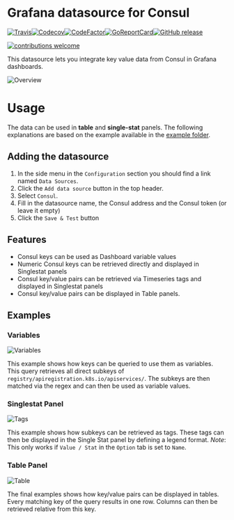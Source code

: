 
# Grafana datasource for Consul

[![Travis](https://img.shields.io/travis/sbueringer/grafana-consul-datasource.svg)](https://travis-ci.org/sbueringer/grafana-consul-datasource)[![Codecov](https://img.shields.io/codecov/c/github/sbueringer/grafana-consul-datasource.svg)](https://codecov.io/gh/sbueringer/grafana-consul-datasource)[![CodeFactor](https://www.codefactor.io/repository/github/sbueringer/grafana-consul-datasource/badge)](https://www.codefactor.io/repository/github/sbueringer/grafana-consul-datasource)[![GoReportCard](https://goreportcard.com/badge/github.com/sbueringer/grafana-consul-datasource?style=plastic)](https://goreportcard.com/report/github.com/sbueringer/grafana-consul-datasource)[![GitHub release](https://img.shields.io/github/release/sbueringer/grafana-consul-datasource.svg)](https://github.com/sbueringer/grafana-consul-datasource/releases)

[![contributions welcome](https://img.shields.io/badge/contributions-welcome-brightgreen.svg?style=flat)](https://github.com/sbueringer/grafana-consul-datasource/issues) 

This datasource lets you integrate key value data from Consul in Grafana dashboards.

![Overview](https://github.com/sbueringer/grafana-consul-datasource/raw/master/src/images/overview.png)

# Usage

The data can be used in **table** and **single-stat** panels. The following explanations are based on the example available in the [example folder](https://github.com/sbueringer/grafana-consul-datasource/tree/master/example).

## Adding the datasource

1. In the side menu in the `Configuration` section you should find a link named `Data Sources`.
1. Click the `Add data source` button in the top header.
1. Select `Consul`.
1. Fill in the datasource name, the Consul address and the Consul token (or leave it empty)
1. Click the `Save & Test` button

## Features

* Consul keys can be used as Dashboard variable values
* Numeric Consul keys can be retrieved directly and displayed in Singlestat panels
* Consul key/value pairs can be retrieved via Timeseries tags and displayed in Singlestat panels
* Consul key/value pairs can be displayed in Table panels.

## Examples

### Variables

![Variables](https://github.com/sbueringer/grafana-consul-datasource/raw/master/src/images/keys.png)

This example shows how keys can be queried to use them as variables. This query retrieves all direct subkeys of `registry/apiregistration.k8s.io/apiservices/`. The subkeys are then matched via the regex and can then be used as variable values.

### Singlestat Panel

![Tags](https://github.com/sbueringer/grafana-consul-datasource/raw/master/src/images/tags.png)

This example shows how subkeys can be retrieved as tags. These tags can then be displayed in the Single Stat panel by defining a legend format. *Note*: This only works if `Value / Stat` in the `Option` tab is set to `Name`.

### Table Panel

![Table](https://github.com/sbueringer/grafana-consul-datasource/raw/master/src/images/table.png)

The final examples shows how key/value pairs can be displayed in tables. Every matching key of the query results in one row. Columns can then be retrieved relative from this key. 
